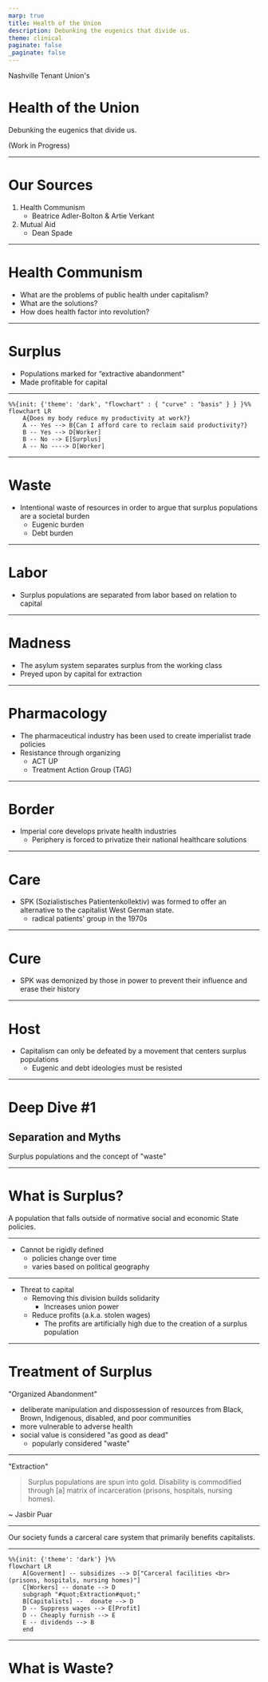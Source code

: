 ```yaml
---
marp: true
title: Health of the Union
description: Debunking the eugenics that divide us.
theme: clinical
paginate: false
_paginate: false
---
```


Nashville Tenant Union's

# <!--fit--> Health of the Union

Debunking the eugenics that divide us.

(Work in Progress)

---

# Our Sources

1. Health Communism
    - Beatrice Adler-Bolton & Artie Verkant
2. Mutual Aid
    - Dean Spade

---

# Health Communism

* What are the problems of public health under capitalism?
* What are the solutions?
* How does health factor into revolution?

---

# Surplus

* Populations marked for “extractive abandonment”
* Made profitable for capital

---

```mermaid[diagram of surplus relationship]
%%{init: {'theme': 'dark', "flowchart" : { "curve" : "basis" } } }%%
flowchart LR
    A{Does my body reduce my productivity at work?}
    A -- Yes --> B{Can I afford care to reclaim said productivity?}
    B -- Yes --> D[Worker]
    B -- No --> E[Surplus]
    A -- No ----> D[Worker]
```

---

# Waste

* Intentional waste of resources in order to argue that surplus populations are a societal burden
  * Eugenic burden
  * Debt burden

---

# Labor

* Surplus populations are separated from labor based on relation to capital

---

# Madness

* The asylum system separates surplus from the working class
* Preyed upon by capital for extraction

---

# Pharmacology

* The pharmaceutical industry has been used to create imperialist trade policies
* Resistance through organizing
    * ACT UP
    * Treatment Action Group (TAG)

---

# Border

* Imperial core develops private health industries
    * Periphery is forced to privatize their national healthcare solutions

---

# Care

* SPK (Sozialistisches Patientenkollektiv) was formed to offer an alternative to the capitalist West German state.
    * radical patients' group in the 1970s

---

# Cure

* SPK was demonized by those in power to prevent their influence and erase their history

---

# Host

* Capitalism can only be defeated by a movement that centers surplus populations
    * Eugenic and debt ideologies must be resisted

---

# Deep Dive #1

## Separation and Myths

Surplus populations and the concept of "waste"

---

# What is Surplus?

A population that falls outside of normative social and economic State policies.

---

<!--
_header: 'What is Surplus?'
-->

* Cannot be rigidly defined 
    * policies change over time
    * varies based on political geography

---

<!--
_header: 'What is Surplus?'
-->

* Threat to capital
    * Removing this division builds solidarity
        * Increases union power
    * Reduce profits (a.k.a. stolen wages)
        * The profits are artificially high due to the creation of a surplus population

---

# Treatment of Surplus

"Organized Abandonment"

* deliberate manipulation and dispossession of resources from Black, Brown, Indigenous, disabled, and poor communities
* more vulnerable to adverse health
* social value is considered "as good as dead"
    * popularly considered "waste"

<!-- Ruth Wilson Gilmore coined this phrase. -->

---

<!--
_header: 'Treatment of Surplus'
-->

"Extraction"

> Surplus populations are spun into gold. Disability is commodified through [a] matrix of incarceration (prisons, hospitals, nursing homes).

~ Jasbir Puar

---

<!--
_header: 'Treatment of Surplus'
-->

Our society funds a carceral care system that primarily benefits capitalists.

---

<!--
_header: 'Treatment of Surplus'
-->

```mermaid[extraction process]
%%{init: {'theme': 'dark'} }%%
flowchart LR
    A[Goverment] -- subsidizes --> D["Carceral facilities <br> (prisons, hospitals, nursing homes)"]
    C[Workers] -- donate --> D
    subgraph "#quot;Extraction#quot;"
    B[Capitalists] --  donate --> D
    D -- Suppress wages --> E[Profit]
    D -- Cheaply furnish --> E
    E -- dividends --> B
    end
```

---

# What is Waste?



